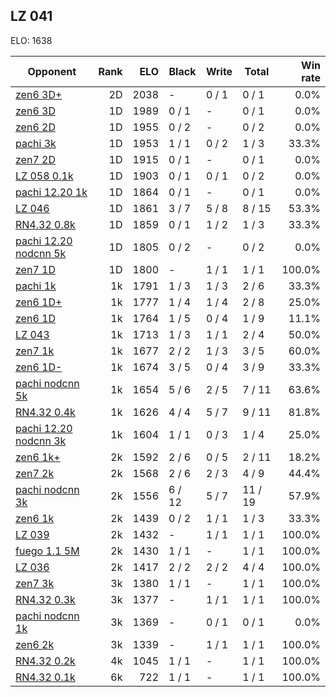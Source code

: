 ## LZ 041 ##

ELO: 1638

Opponent | Rank | ELO | Black | Write | Total | Win rate
---------|-----:|----:|-------|-------|-------|-------:
[zen6 3D+](zen6%203D+.md) | 2D | 2038 | - | 0 / 1 | 0 / 1 | 0.0%
[zen6 3D](zen6%203D.md) | 1D | 1989 | 0 / 1 | - | 0 / 1 | 0.0%
[zen6 2D](zen6%202D.md) | 1D | 1955 | 0 / 2 | - | 0 / 2 | 0.0%
[pachi 3k](pachi%203k.md) | 1D | 1953 | 1 / 1 | 0 / 2 | 1 / 3 | 33.3%
[zen7 2D](zen7%202D.md) | 1D | 1915 | 0 / 1 | - | 0 / 1 | 0.0%
[LZ 058 0.1k](LZ%20058%200.1k.md) | 1D | 1903 | 0 / 1 | 0 / 1 | 0 / 2 | 0.0%
[pachi 12.20 1k](pachi%2012.20%201k.md) | 1D | 1864 | 0 / 1 | - | 0 / 1 | 0.0%
[LZ 046](LZ%20046.md) | 1D | 1861 | 3 / 7 | 5 / 8 | 8 / 15 | 53.3%
[RN4.32 0.8k](RN4.32%200.8k.md) | 1D | 1859 | 0 / 1 | 1 / 2 | 1 / 3 | 33.3%
[pachi 12.20 nodcnn 5k](pachi%2012.20%20nodcnn%205k.md) | 1D | 1805 | 0 / 2 | - | 0 / 2 | 0.0%
[zen7 1D](zen7%201D.md) | 1D | 1800 | - | 1 / 1 | 1 / 1 | 100.0%
[pachi 1k](pachi%201k.md) | 1k | 1791 | 1 / 3 | 1 / 3 | 2 / 6 | 33.3%
[zen6 1D+](zen6%201D+.md) | 1k | 1777 | 1 / 4 | 1 / 4 | 2 / 8 | 25.0%
[zen6 1D](zen6%201D.md) | 1k | 1764 | 1 / 5 | 0 / 4 | 1 / 9 | 11.1%
[LZ 043](LZ%20043.md) | 1k | 1713 | 1 / 3 | 1 / 1 | 2 / 4 | 50.0%
[zen7 1k](zen7%201k.md) | 1k | 1677 | 2 / 2 | 1 / 3 | 3 / 5 | 60.0%
[zen6 1D-](zen6%201D-.md) | 1k | 1674 | 3 / 5 | 0 / 4 | 3 / 9 | 33.3%
[pachi nodcnn 5k](pachi%20nodcnn%205k.md) | 1k | 1654 | 5 / 6 | 2 / 5 | 7 / 11 | 63.6%
[RN4.32 0.4k](RN4.32%200.4k.md) | 1k | 1626 | 4 / 4 | 5 / 7 | 9 / 11 | 81.8%
[pachi 12.20 nodcnn 3k](pachi%2012.20%20nodcnn%203k.md) | 1k | 1604 | 1 / 1 | 0 / 3 | 1 / 4 | 25.0%
[zen6 1k+](zen6%201k+.md) | 2k | 1592 | 2 / 6 | 0 / 5 | 2 / 11 | 18.2%
[zen7 2k](zen7%202k.md) | 2k | 1568 | 2 / 6 | 2 / 3 | 4 / 9 | 44.4%
[pachi nodcnn 3k](pachi%20nodcnn%203k.md) | 2k | 1556 | 6 / 12 | 5 / 7 | 11 / 19 | 57.9%
[zen6 1k](zen6%201k.md) | 2k | 1439 | 0 / 2 | 1 / 1 | 1 / 3 | 33.3%
[LZ 039](LZ%20039.md) | 2k | 1432 | - | 1 / 1 | 1 / 1 | 100.0%
[fuego 1.1 5M](fuego%201.1%205M.md) | 2k | 1430 | 1 / 1 | - | 1 / 1 | 100.0%
[LZ 036](LZ%20036.md) | 2k | 1417 | 2 / 2 | 2 / 2 | 4 / 4 | 100.0%
[zen7 3k](zen7%203k.md) | 3k | 1380 | 1 / 1 | - | 1 / 1 | 100.0%
[RN4.32 0.3k](RN4.32%200.3k.md) | 3k | 1377 | - | 1 / 1 | 1 / 1 | 100.0%
[pachi nodcnn 1k](pachi%20nodcnn%201k.md) | 3k | 1369 | - | 0 / 1 | 0 / 1 | 0.0%
[zen6 2k](zen6%202k.md) | 3k | 1339 | - | 1 / 1 | 1 / 1 | 100.0%
[RN4.32 0.2k](RN4.32%200.2k.md) | 4k | 1045 | 1 / 1 | - | 1 / 1 | 100.0%
[RN4.32 0.1k](RN4.32%200.1k.md) | 6k | 722 | 1 / 1 | - | 1 / 1 | 100.0%
